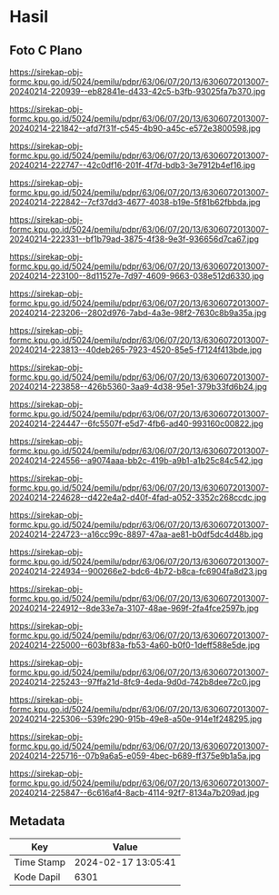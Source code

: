 # Hasil

## Foto C Plano

https://sirekap-obj-formc.kpu.go.id/5024/pemilu/pdpr/63/06/07/20/13/6306072013007-20240214-220939--eb82841e-d433-42c5-b3fb-93025fa7b370.jpg

https://sirekap-obj-formc.kpu.go.id/5024/pemilu/pdpr/63/06/07/20/13/6306072013007-20240214-221842--afd7f31f-c545-4b90-a45c-e572e3800598.jpg

https://sirekap-obj-formc.kpu.go.id/5024/pemilu/pdpr/63/06/07/20/13/6306072013007-20240214-222747--42c0df16-201f-4f7d-bdb3-3e7912b4ef16.jpg

https://sirekap-obj-formc.kpu.go.id/5024/pemilu/pdpr/63/06/07/20/13/6306072013007-20240214-222842--7cf37dd3-4677-4038-b19e-5f81b62fbbda.jpg

https://sirekap-obj-formc.kpu.go.id/5024/pemilu/pdpr/63/06/07/20/13/6306072013007-20240214-222331--bf1b79ad-3875-4f38-9e3f-936656d7ca67.jpg

https://sirekap-obj-formc.kpu.go.id/5024/pemilu/pdpr/63/06/07/20/13/6306072013007-20240214-223100--8d11527e-7d97-4609-9663-038e512d6330.jpg

https://sirekap-obj-formc.kpu.go.id/5024/pemilu/pdpr/63/06/07/20/13/6306072013007-20240214-223206--2802d976-7abd-4a3e-98f2-7630c8b9a35a.jpg

https://sirekap-obj-formc.kpu.go.id/5024/pemilu/pdpr/63/06/07/20/13/6306072013007-20240214-223813--40deb265-7923-4520-85e5-f7124f413bde.jpg

https://sirekap-obj-formc.kpu.go.id/5024/pemilu/pdpr/63/06/07/20/13/6306072013007-20240214-223858--426b5360-3aa9-4d38-95e1-379b33fd6b24.jpg

https://sirekap-obj-formc.kpu.go.id/5024/pemilu/pdpr/63/06/07/20/13/6306072013007-20240214-224447--6fc5507f-e5d7-4fb6-ad40-993160c00822.jpg

https://sirekap-obj-formc.kpu.go.id/5024/pemilu/pdpr/63/06/07/20/13/6306072013007-20240214-224556--a9074aaa-bb2c-419b-a9b1-a1b25c84c542.jpg

https://sirekap-obj-formc.kpu.go.id/5024/pemilu/pdpr/63/06/07/20/13/6306072013007-20240214-224628--d422e4a2-d40f-4fad-a052-3352c268ccdc.jpg

https://sirekap-obj-formc.kpu.go.id/5024/pemilu/pdpr/63/06/07/20/13/6306072013007-20240214-224723--a16cc99c-8897-47aa-ae81-b0df5dc4d48b.jpg

https://sirekap-obj-formc.kpu.go.id/5024/pemilu/pdpr/63/06/07/20/13/6306072013007-20240214-224934--900266e2-bdc6-4b72-b8ca-fc6904fa8d23.jpg

https://sirekap-obj-formc.kpu.go.id/5024/pemilu/pdpr/63/06/07/20/13/6306072013007-20240214-224912--8de33e7a-3107-48ae-969f-2fa4fce2597b.jpg

https://sirekap-obj-formc.kpu.go.id/5024/pemilu/pdpr/63/06/07/20/13/6306072013007-20240214-225000--603bf83a-fb53-4a60-b0f0-1deff588e5de.jpg

https://sirekap-obj-formc.kpu.go.id/5024/pemilu/pdpr/63/06/07/20/13/6306072013007-20240214-225243--97ffa21d-8fc9-4eda-9d0d-742b8dee72c0.jpg

https://sirekap-obj-formc.kpu.go.id/5024/pemilu/pdpr/63/06/07/20/13/6306072013007-20240214-225306--539fc290-915b-49e8-a50e-914e1f248295.jpg

https://sirekap-obj-formc.kpu.go.id/5024/pemilu/pdpr/63/06/07/20/13/6306072013007-20240214-225716--07b9a6a5-e059-4bec-b689-ff375e9b1a5a.jpg

https://sirekap-obj-formc.kpu.go.id/5024/pemilu/pdpr/63/06/07/20/13/6306072013007-20240214-225847--6c616af4-8acb-4114-92f7-8134a7b209ad.jpg


## Metadata

| Key        | Value               |
| ---------- | ------------------- |
| Time Stamp | 2024-02-17 13:05:41 |
| Kode Dapil | 6301                |



